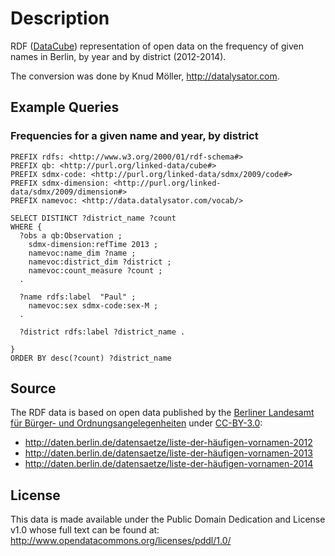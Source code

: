 # Description

RDF ([DataCube](http://www.w3.org/TR/vocab-data-cube)) representation of open data on the frequency of given names in Berlin, by year and by district (2012-2014).

The conversion was done by Knud Möller, http://datalysator.com.

## Example Queries

### Frequencies for a given name and year, by district

```sparql
PREFIX rdfs: <http://www.w3.org/2000/01/rdf-schema#> 
PREFIX qb: <http://purl.org/linked-data/cube#> 
PREFIX sdmx-code: <http://purl.org/linked-data/sdmx/2009/code#> 
PREFIX sdmx-dimension: <http://purl.org/linked-data/sdmx/2009/dimension#> 
PREFIX namevoc: <http://data.datalysator.com/vocab/> 

SELECT DISTINCT ?district_name ?count
WHERE {
  ?obs a qb:Observation ;
    sdmx-dimension:refTime 2013 ;
    namevoc:name_dim ?name ;
    namevoc:district_dim ?district ;
    namevoc:count_measure ?count ;
  .
  
  ?name rdfs:label  "Paul" ;
    namevoc:sex sdmx-code:sex-M ;
  .
  
  ?district rdfs:label ?district_name .
  
}
ORDER BY desc(?count) ?district_name
```

## Source

The RDF data is based on open data published by the [Berliner Landesamt für Bürger- und Ordnungsangelegenheiten](http://www.berlin.de/labo/) under [CC-BY-3.0](http://creativecommons.org/licenses/by/3.0/de/): 

- http://daten.berlin.de/datensaetze/liste-der-häufigen-vornamen-2012
- http://daten.berlin.de/datensaetze/liste-der-häufigen-vornamen-2013
- http://daten.berlin.de/datensaetze/liste-der-häufigen-vornamen-2014

## License

This data is made available under the Public Domain Dedication and License v1.0 whose full text can be found at: http://www.opendatacommons.org/licenses/pddl/1.0/